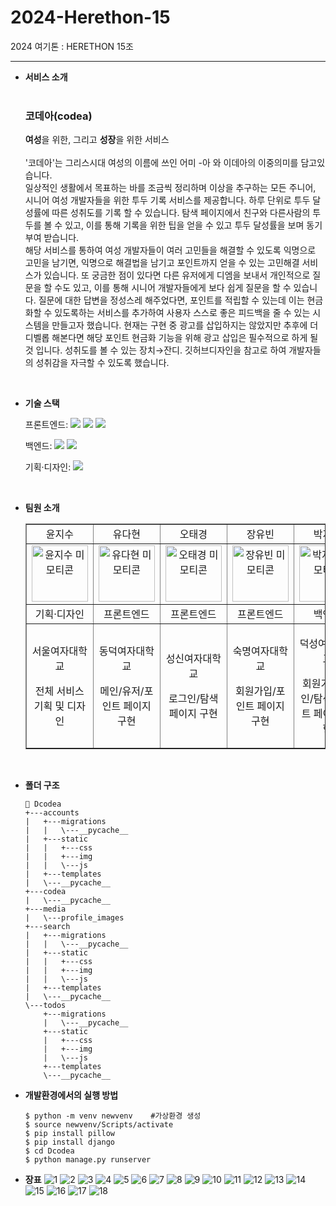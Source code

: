 # 2024-Herethon-15

2024 여기톤 : HERETHON 15조

<hr/>

- **서비스 소개** <br/><br/>
  <h3>코데아(codea)</h3> <strong>여성</strong>을 위한, 그리고 <strong>성장</strong>을 위한 서비스 <br/><br/>
  '코데아'는 그리스시대 여성의 이름에 쓰인 어미 -아 와 이데아의 이중의미를 담고있습니다.<br/>
  일상적인 생활에서 목표하는 바를 조금씩 정리하며 이상을 추구하는 모든 주니어, 시니어 여성 개발자들을 위한 투두 기록 서비스를 제공합니다.
  하루 단위로 투두 달성률에 따른 성취도를 기록 할 수 있습니다.
  탐색 페이지에서 친구와 다른사람의 투두를 볼 수 있고, 이를 통해 기록을 위한 팁을 얻을 수 있고 투두 달성률을 보며 동기부여 받습니다.<br/>
  해당 서비스를 통하여 여성 개발자들이 여러 고민들을 해결할 수 있도록 익명으로 고민을 남기면, 익명으로 해결법을 남기고 포인트까지 얻을 수 있는 고민해결 서비스가 있습니다.
  또 궁금한 점이 있다면 다른 유저에게 디엠을 보내서 개인적으로 질문을 할 수도 있고, 이를 통해 시니어 개발자들에게 보다 쉽게 질문을 할 수 있습니다.
  질문에 대한 답변을 정성스레 해주었다면, 포인트를 적립할 수 있는데 이는 현금화할 수 있도록하는 서비스를 추가하여 사용자 스스로 좋은 피드백을 줄 수 있는 시스템을 만들고자 했습니다.
  현재는 구현 중 광고를 삽입하지는 않았지만 추후에 더 디벨롭 해본다면 해당 포인트 현금화 기능을 위해 광고 삽입은 필수적으로 하게 될 것 입니다.
  성취도를 볼 수 있는 장치→잔디. 깃허브디자인을 참고로 하여 개발자들의 성취감을 자극할 수 있도록 했습니다.
<br/>

- **기술 스택**

  <span>프론트엔드: </span> <img src="https://img.shields.io/badge/html-E34F26?style=for-the-badge&logo=html5&logoColor=white"> <img src="https://img.shields.io/badge/css-1572B6?style=for-the-badge&logo=css3&logoColor=white"> <img src="https://img.shields.io/badge/javascript-F7DF1E?style=for-the-badge&logo=javascript&logoColor=black">

  <span>백엔드: </span><img src="https://img.shields.io/badge/python-3776AB?style=for-the-badge&logo=python&logoColor=white"> <img src="https://img.shields.io/badge/django-092E20?style=for-the-badge&logo=Django&logoColor=white">

  <span>기획·디자인: </span> <img src="https://img.shields.io/badge/figma-F24E1E?style=for-the-badge&logo=figma&logoColor=white">

<br/>
 
- **팀원 소개**
  <table border="" cellspacing="0" cellpadding="0" width="100%">
  <tr width="100%">
  <td  align="center">윤지수</a></td>
  <td  align="center">유다현</a></td>
  <td  align="center">오태경</a></td>
  <td  align="center">장유빈</a></td>
  <td  align="center">박지예</a></td>
  <td  align="center">김민솔</a></td>
  </tr>
  <tr width="100%">
  <td  align="center"><a href="https://imgbb.com/"><img src="https://i.ibb.co/ZL2hc87/image.png" alt="윤지수 미모티콘" border="0" width="90px"></a></td>
  <td  align="center"><a href="https://imgbb.com/"><img src="https://i.ibb.co/S6c8DVn/image.png" alt="유다현 미모티콘" border="0" width="90px"></a></td>
  <td  align="center"><a href="https://imgbb.com/"><img src="https://i.ibb.co/FnLDjZJ/image.png" alt="오태경 미모티콘" border="0" width="90px"></a></td>
    <td  align="center"><a href="https://imgbb.com/"><img src="https://i.ibb.co/TtFqGPG/image.png" alt="장유빈 미모티콘" border="0" width="90px"></a></td>
  <td  align="center"><a href="https://imgbb.com/"><img src="https://i.ibb.co/C2bXSzc/image.png" alt="박지예 미모티콘" border="0" width="90px"></a></td>
  <td  align="center"><a href="https://imgbb.com/"><img src="https://i.ibb.co/KzmwpDG/image.png" alt="김민솔 미모티콘" border="0" width="90px"></a></td>
  </tr>
  <tr width="100%">
  <td  align="center">기획·디자인</td>
  <td  align="center">프론트엔드</td>
  <td  align="center">프론트엔드</td>
  <td  align="center">프론트엔드</td>
  <td  align="center">백엔드</td>
  <td  align="center">백엔드</td>
  </tr>
      <tr width="100%">
          <td  align="center"><p>서울여자대학교</p><p>전체 서비스 기획 및 디자인</p></td>
           <td  align="center"><p>동덕여자대학교</p><p>메인/유저/포인트 페이지 구현</p></td>
            <td  align="center"><p>성신여자대학교</p><p>로그인/탐색 페이지 구현</p></td>
            <td  align="center"><p>숙명여자대학교</p><p>회원가입/포인트 페이지 구현</p></td>
            <td  align="center"><p>덕성여자대학교</p><p>회원가입/메인/탐색/포인트 페이지 구현</p></td>
            <td  align="center"><p>이화여자대학교</p><p>로그인/메인/탐색/URL, html 연결</p></td>
     </tr>
  </table>
<br/>

- **폴더 구조**

  ```
  📂 Dcodea
  +---accounts
  |   +---migrations
  |   |   \---__pycache__
  |   +---static
  |   |   +---css
  |   |   +---img
  |   |   \---js
  |   +---templates
  |   \---__pycache__
  +---codea
  |   \---__pycache__
  +---media
  |   \---profile_images
  +---search
  |   +---migrations
  |   |   \---__pycache__
  |   +---static
  |   |   +---css
  |   |   +---img
  |   |   \---js
  |   +---templates
  |   \---__pycache__
  \---todos
      +---migrations
      |   \---__pycache__
      +---static
      |   +---css
      |   +---img
      |   \---js
      +---templates
      \---__pycache__
  ```

- **개발환경에서의 실행 방법**
  
  ```
  $ python -m venv newvenv    #가상환경 생성
  $ source newvenv/Scripts/activate
  $ pip install pillow
  $ pip install django
  $ cd Dcodea
  $ python manage.py runserver
  ```

- **장표**
  ![1](https://github.com/user-attachments/assets/24ecd013-2e0b-4acb-bfa9-8e3abf260227)
  ![2](https://github.com/user-attachments/assets/40aa87e1-9450-4e00-a935-807feea47d2b)
  ![3](https://github.com/user-attachments/assets/69085069-d4c7-4e44-ad68-1e7ba591463f)
  ![4](https://github.com/user-attachments/assets/ab53ed63-fcd6-4087-b391-8b841b3d7d4d)
  ![5](https://github.com/user-attachments/assets/f996b483-9492-4d43-937e-dbbe45261296)
  ![6](https://github.com/user-attachments/assets/2607654f-080f-490c-a2e5-2ce3efe14327)
  ![7](https://github.com/user-attachments/assets/49f84810-e377-4e77-9912-19a4a7b90ebb)
  ![8](https://github.com/user-attachments/assets/5124df78-c661-4a0d-ad84-a869d79b74e3)
  ![9](https://github.com/user-attachments/assets/371086ac-10e4-40b1-8839-fbe394036fe3)
  ![10](https://github.com/user-attachments/assets/a704fac3-a394-4011-b312-1527480b9e55)
  ![11](https://github.com/user-attachments/assets/f002acef-8f97-4b51-b496-31023fbf3b4d)
  ![12](https://github.com/user-attachments/assets/3564ad0f-5667-4b43-a907-3910247094aa)
  ![13](https://github.com/user-attachments/assets/c91b538a-b8f3-4c34-8326-a46ffd3a1da1)
  ![14](https://github.com/user-attachments/assets/3a6cd367-b21b-4360-a4d9-7f7ac23c6489)
  ![15](https://github.com/user-attachments/assets/e4147e2d-7783-475b-92c7-18566f9c47c2)
  ![16](https://github.com/user-attachments/assets/d9e89a30-6aa9-4372-93d2-4197d6dd339e)
  ![17](https://github.com/user-attachments/assets/3f30596e-2ea6-4f85-83d4-800912ceb7b2)
  ![18](https://github.com/user-attachments/assets/ffd98237-a9a6-4001-96a5-eee169f220be)




















